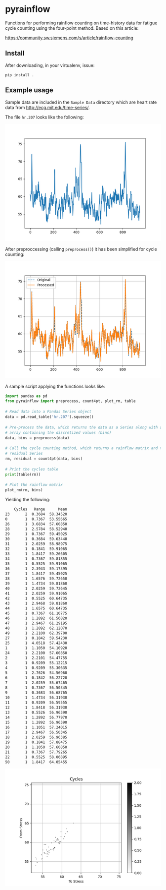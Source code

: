 # pyrainflow

Functions for performing rainflow counting on time-history data for fatigue
cycle counting using the four-point method. Based on this article:

https://community.sw.siemens.com/s/article/rainflow-counting

## Install

After downloading, in your virtualenv, issue:

    pip install .

## Example usage

Sample data are included in the `Sample Data` directory which are heart rate
data from http://ecg.mit.edu/time-series/.

The file `hr.207` looks like the following:

![](Images/hr.207.png)

After preproccessing (calling `preprocess()`) it has been simplified for cycle
counting:

![](Images/hr.207_processed.png)

A sample script applying the functions looks like:

```Python
import pandas as pd
from pyrainflow import preprocess, count4pt, plot_rm, table

# Read data into a Pandas Series object
data = pd.read_table('hr.207').squeeze()

# Pre-process the data, which returns the data as a Series along with a numpy
# array containing the discretized values (bins)
data, bins = preprocess(data)

# Call the cycle counting method, which returns a rainflow matrix and the
# residual Series
rm, residual = count4pt(data, bins)

# Print the cycles table
print(table(rm))

# Plot the rainflow matrix
plot_rm(rm, bins)
```

Yielding the following:

```
    Cycles   Range      Mean
23       2  0.3684  58.34520
0        1  0.7367  53.55665
26       1  3.6834  57.60850
28       1  2.5784  58.52940
29       1  0.7367  59.45025
30       1  0.3684  59.63440
31       1  2.0259  58.98975
32       1  0.1841  59.91065
33       1  1.8417  59.26605
34       1  0.7367  59.81855
35       1  0.5525  59.91065
36       1  2.3943  59.17395
37       1  1.8417  59.45025
38       1  1.6576  59.72650
39       1  1.4734  59.81860
40       1  2.0259  59.72645
41       1  2.0259  59.91065
42       1  0.5525  60.64735
43       1  2.9468  59.81860
44       1  1.6575  60.64735
45       1  0.7367  61.10775
46       1  1.2892  61.56820
47       1  2.9467  61.29195
48       1  1.2892  62.12070
49       1  2.2100  62.39700
27       1  0.1842  59.54230
25       1  4.0518  57.42430
1        1  1.1050  54.10920
24       1  2.2100  57.60850
2        1  2.2101  54.47755
3        1  0.9209  55.12215
4        1  0.9209  55.30635
5        1  2.7626  54.56960
6        1  0.1842  56.22720
7        1  2.0259  55.67465
8        1  0.7367  56.50345
9        1  0.3683  56.68765
10       1  1.4734  56.31930
11       1  0.9209  56.59555
12       1  1.8418  56.31930
13       1  0.5526  56.96390
14       1  1.2892  56.77970
15       1  1.2892  56.96390
16       1  1.1051  57.24015
17       1  2.9467  56.50345
18       1  2.0259  56.96385
19       1  0.1841  57.88475
20       1  1.1050  57.60850
21       1  0.7367  57.79265
22       1  0.5525  58.06895
50       1  1.8417  64.05455
```

![](Images/demo_output_rainflow_matrix.png)
